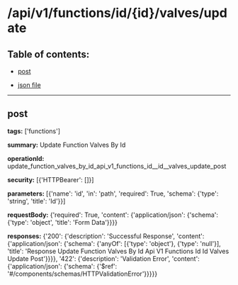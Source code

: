# /api/v1/functions/id/{id}/valves/update

## Table of contents:
- [post](#post)

- [json file](./_api_v1_functions_id_{id}_valves_update.json)

---
<a name="post"></a>
## post

**tags:** ['functions']

**summary:** Update Function Valves By Id

**operationId:** update_function_valves_by_id_api_v1_functions_id__id__valves_update_post

**security:** [{'HTTPBearer': []}]

**parameters:** [{'name': 'id', 'in': 'path', 'required': True, 'schema': {'type': 'string', 'title': 'Id'}}]

**requestBody:** {'required': True, 'content': {'application/json': {'schema': {'type': 'object', 'title': 'Form Data'}}}}

**responses:** {'200': {'description': 'Successful Response', 'content': {'application/json': {'schema': {'anyOf': [{'type': 'object'}, {'type': 'null'}], 'title': 'Response Update Function Valves By Id Api V1 Functions Id  Id  Valves Update Post'}}}}, '422': {'description': 'Validation Error', 'content': {'application/json': {'schema': {'$ref': '#/components/schemas/HTTPValidationError'}}}}}

